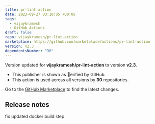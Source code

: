 ```yaml
---
title: pr-lint-action
date: 2023-09-27 03:10:05 +00:00
tags:
  - vijaykramesh
  - GitHub Actions
draft: false
repo: vijaykramesh/pr-lint-action
marketplace: https://github.com/marketplace/actions/pr-lint-action
version: v2.3
dependentsNumber: "30"
---
```



Version updated for **vijaykramesh/pr-lint-action** to version **v2.3**.
- This publisher is shown as erified by GitHub.
- This action is used across all versions by **30** repositories.

Go to the [GitHub Marketplace](https://github.com/marketplace/actions/pr-lint-action) to find the latest changes.

## Release notes

fix updated docker build step
